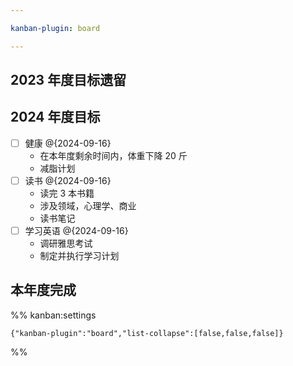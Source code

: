 ```yaml
---

kanban-plugin: board

---
```


## 2023 年度目标遗留



## 2024 年度目标

- [ ] 健康 @{2024-09-16}
	- 在本年度剩余时间内，体重下降 20 斤
	- 减脂计划
- [ ] 读书 @{2024-09-16}
	- 读完 3 本书籍
	- 涉及领域，心理学、商业
	- 读书笔记
- [ ] 学习英语 @{2024-09-16}
	- 调研雅思考试
	- 制定并执行学习计划


## 本年度完成





%% kanban:settings
```
{"kanban-plugin":"board","list-collapse":[false,false,false]}
```
%%